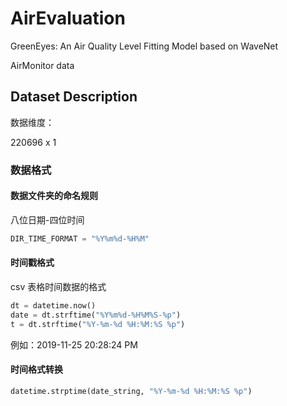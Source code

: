 # AirEvaluation

GreenEyes: An Air Quality Level Fitting Model based on WaveNet

AirMonitor data

## Dataset Description

数据维度：

220696 x 1

### 数据格式

#### 数据文件夹的命名规则

八位日期-四位时间

```Python
DIR_TIME_FORMAT = "%Y%m%d-%H%M"
```

#### 时间戳格式

csv 表格时间数据的格式

```Python
dt = datetime.now()
date = dt.strftime("%Y%m%d-%H%M%S-%p")
t = dt.strftime("%Y-%m-%d %H:%M:%S %p")
```

例如：2019-11-25 20:28:24 PM

#### 时间格式转换

```Python
datetime.strptime(date_string, "%Y-%m-%d %H:%M:%S %p")
```
